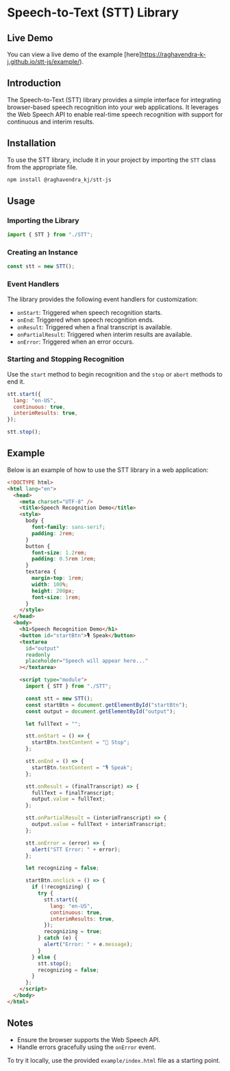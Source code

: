# Speech-to-Text (STT) Library


## Live Demo

You can view a live demo of the example [here]https://raghavendra-k-j.github.io/stt-js/example/).


## Introduction

The Speech-to-Text (STT) library provides a simple interface for integrating browser-based speech recognition into your web applications. It leverages the Web Speech API to enable real-time speech recognition with support for continuous and interim results.

## Installation

To use the STT library, include it in your project by importing the `STT` class from the appropriate file.

```bash
npm install @raghavendra_kj/stt-js
```

## Usage

### Importing the Library

```javascript
import { STT } from "./STT";
```

### Creating an Instance

```javascript
const stt = new STT();
```

### Event Handlers

The library provides the following event handlers for customization:

- `onStart`: Triggered when speech recognition starts.
- `onEnd`: Triggered when speech recognition ends.
- `onResult`: Triggered when a final transcript is available.
- `onPartialResult`: Triggered when interim results are available.
- `onError`: Triggered when an error occurs.

### Starting and Stopping Recognition

Use the `start` method to begin recognition and the `stop` or `abort` methods to end it.

```javascript
stt.start({
  lang: "en-US",
  continuous: true,
  interimResults: true,
});

stt.stop();
```

## Example

Below is an example of how to use the STT library in a web application:

```html
<!DOCTYPE html>
<html lang="en">
  <head>
    <meta charset="UTF-8" />
    <title>Speech Recognition Demo</title>
    <style>
      body {
        font-family: sans-serif;
        padding: 2rem;
      }
      button {
        font-size: 1.2rem;
        padding: 0.5rem 1rem;
      }
      textarea {
        margin-top: 1rem;
        width: 100%;
        height: 200px;
        font-size: 1rem;
      }
    </style>
  </head>
  <body>
    <h1>Speech Recognition Demo</h1>
    <button id="startBtn">🎙️ Speak</button>
    <textarea
      id="output"
      readonly
      placeholder="Speech will appear here..."
    ></textarea>

    <script type="module">
      import { STT } from "./STT";

      const stt = new STT();
      const startBtn = document.getElementById("startBtn");
      const output = document.getElementById("output");

      let fullText = "";

      stt.onStart = () => {
        startBtn.textContent = "🛑 Stop";
      };

      stt.onEnd = () => {
        startBtn.textContent = "🎙️ Speak";
      };

      stt.onResult = (finalTranscript) => {
        fullText = finalTranscript;
        output.value = fullText;
      };

      stt.onPartialResult = (interimTranscript) => {
        output.value = fullText + interimTranscript;
      };

      stt.onError = (error) => {
        alert("STT Error: " + error);
      };

      let recognizing = false;

      startBtn.onclick = () => {
        if (!recognizing) {
          try {
            stt.start({
              lang: "en-US",
              continuous: true,
              interimResults: true,
            });
            recognizing = true;
          } catch (e) {
            alert("Error: " + e.message);
          }
        } else {
          stt.stop();
          recognizing = false;
        }
      };
    </script>
  </body>
</html>
```

## Notes

- Ensure the browser supports the Web Speech API.
- Handle errors gracefully using the `onError` event.



To try it locally, use the provided `example/index.html` file as a starting point.
